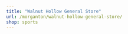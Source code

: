 ```yaml
---
title: "Walnut Hollow General Store"
url: /morganton/walnut-hollow-general-store/
shop: sports
---
```

